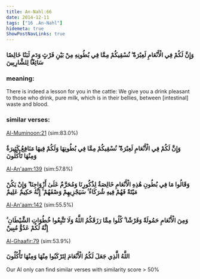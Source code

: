 ```yaml
---
title: An-Nahl:66
date: 2014-12-11
tags: ["16 .An-Nahl"]
hidemeta: true 
ShowPostNavLinks: true 
---
```

### وَإِنَّ لَكُمْ فِي الْأَنْعَامِ لَعِبْرَةً ۖ نُسْقِيكُمْ مِمَّا فِي بُطُونِهِ مِنْ بَيْنِ فَرْثٍ وَدَمٍ لَبَنًا خَالِصًا سَائِغًا لِلشَّارِبِينَ
### meaning: 
There is indeed a lesson for you in the cattle: We give you a drink pleasant to those who drink, pure milk, which is in their bellies, between [intestinal] waste and blood.
### similar verses: 

[Al-Muminoon:21](/23/21) (sim:83.0%)

### وَإِنَّ لَكُمْ فِي الْأَنْعَامِ لَعِبْرَةً ۖ نُسْقِيكُمْ مِمَّا فِي بُطُونِهَا وَلَكُمْ فِيهَا مَنَافِعُ كَثِيرَةٌ وَمِنْهَا تَأْكُلُونَ

[Al-An'aam:139](/6/139) (sim:57.8%)

### وَقَالُوا مَا فِي بُطُونِ هَٰذِهِ الْأَنْعَامِ خَالِصَةٌ لِذُكُورِنَا وَمُحَرَّمٌ عَلَىٰ أَزْوَاجِنَا ۖ وَإِنْ يَكُنْ مَيْتَةً فَهُمْ فِيهِ شُرَكَاءُ ۚ سَيَجْزِيهِمْ وَصْفَهُمْ ۚ إِنَّهُ حَكِيمٌ عَلِيمٌ

[Al-An'aam:142](/6/142) (sim:55.5%)

### وَمِنَ الْأَنْعَامِ حَمُولَةً وَفَرْشًا ۚ كُلُوا مِمَّا رَزَقَكُمُ اللَّهُ وَلَا تَتَّبِعُوا خُطُوَاتِ الشَّيْطَانِ ۚ إِنَّهُ لَكُمْ عَدُوٌّ مُبِينٌ

[Al-Ghaafir:79](/40/79) (sim:53.9%)

### اللَّهُ الَّذِي جَعَلَ لَكُمُ الْأَنْعَامَ لِتَرْكَبُوا مِنْهَا وَمِنْهَا تَأْكُلُونَ

Our AI only can find similar verses with similarity score > 50% 
